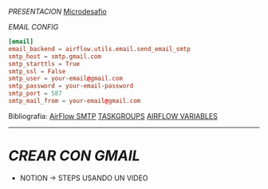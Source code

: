 _PRESENTACION_
[Microdesafio](https://docs.google.com/presentation/d/e/2PACX-1vSIGotL4kNsKWr34WuO11kaTMbowocHU-Wl6DItUct0IUb0_vCAYFqHAX5EVX5wMQ/pub?start=false&loop=false&delayms=3000)

_EMAIL CONFIG_
```toml
[email]
email_backend = airflow.utils.email.send_email_smtp
smtp_host = smtp.gmail.com
smtp_starttls = True
smtp_ssl = False
smtp_user = your-email@gmail.com
smtp_password = your-email-password
smtp_port = 587
smtp_mail_from = your-email@gmail.com

```
Bibliografia:
[AirFlow SMTP](https://airflow.apache.org/docs/apache-airflow/stable/howto/email-config.html)
[TASKGROUPS](https://jashbhatt776.medium.com/organize-airflow-dags-with-task-groups-627f5b6f1098) 
[AIRFLOW VARIABLES](https://www.astronomer.io/docs/learn/airflow-variables?tab=airflow#create-an-airflow-variable)


---
# _CREAR CON GMAIL_
* NOTION -> STEPS USANDO UN VIDEO